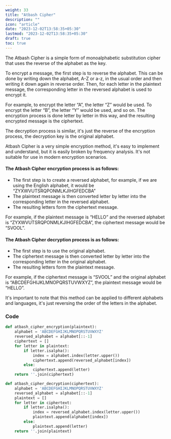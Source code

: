 ```yaml
---
weight: 33
title: "Atbash Cipher"
description: ""
icon: "article"
date: "2023-12-02T13:58:35+05:30"
lastmod: "2023-12-02T13:58:35+05:30"
draft: true
toc: true
---
```


The Atbash Cipher is a simple form of monoalphabetic substitution cipher that uses the reverse of the alphabet as the key.

To encrypt a message, the first step is to reverse the alphabet. This can be done by writing down the alphabet, A-Z or a-z, in the usual order and then writing it down again in reverse order. Then, for each letter in the plaintext message, the corresponding letter in the reversed alphabet is used to encrypt it.

For example, to encrypt the letter “A”, the letter “Z” would be used. To encrypt the letter “B”, the letter “Y” would be used, and so on. The encryption process is done letter by letter in this way, and the resulting encrypted message is the ciphertext.

The decryption process is similar, it's just the reverse of the encryption process, the decryption key is the original alphabet.

Atbash Cipher is a very simple encryption method, it's easy to implement and understand, but it is easily broken by frequency analysis. It's not suitable for use in modern encryption scenarios.

#### The Atbash Cipher encryption process is as follows:

- The first step is to create a reversed alphabet, for example, if we are using the English alphabet, it would be “ZYXWVUTSRQPONMLKJIHGFEDCBA”
- The plaintext message is then converted letter by letter into the corresponding letter in the reversed alphabet.
- The resulting letters form the ciphertext message.

For example, if the plaintext message is “HELLO” and the reversed alphabet is “ZYXWVUTSRQPONMLKJIHGFEDCBA”, the ciphertext message would be “SVOOL”.

#### The Atbash Cipher decryption process is as follows:

- The first step is to use the original alphabet.
- The ciphertext message is then converted letter by letter into the corresponding letter in the original alphabet.
- The resulting letters form the plaintext message.

For example, if the ciphertext message is “SVOOL” and the original alphabet is “ABCDEFGHIJKLMNOPQRSTUVWXYZ”, the plaintext message would be “HELLO”.

It's important to note that this method can be applied to different alphabets and languages, it's just reversing the order of the letters in the alphabet.

### Code

``````python
def atbash_cipher_encryption(plaintext):
    alphabet = 'ABCDEFGHIJKLMNOPQRSTUVWXYZ'
    reversed_alphabet = alphabet[::-1]
    ciphertext = []
    for letter in plaintext:
        if letter.isalpha():
            index = alphabet.index(letter.upper())
            ciphertext.append(reversed_alphabet[index])
        else:
            ciphertext.append(letter)
    return ''.join(ciphertext)

def atbash_cipher_decryption(ciphertext):
    alphabet = 'ABCDEFGHIJKLMNOPQRSTUVWXYZ'
    reversed_alphabet = alphabet[::-1]
    plaintext = []
    for letter in ciphertext:
        if letter.isalpha():
            index = reversed_alphabet.index(letter.upper())
            plaintext.append(alphabet[index])
        else:
            plaintext.append(letter)
    return ''.join(plaintext)
``````